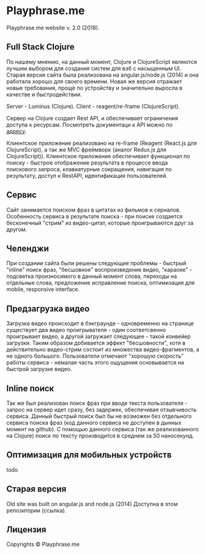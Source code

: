# Playphrase.me

Playphrase.me website v. 2.0 (2018).

## Full Stack Clojure

По нашему мнению, на данный момент, Сlojure и СlojureScript являются лучшим выбором для создания систем для вэб c насыщенным UI. Старая версия сайта была реализована на angular.js/node.js (2014) и она работала хорошо для своего времени. Новая же версия отражает новые требования, проще по устройству и значительно выросла в качестве и быстродействии.

Server - Luminus (Clojure). Client - reagent/re-frame (ClojureScript).
  
Сервер на Clojure создает Rest API, и обеспечивает ограничения доступа к ресурсам. Посмотреть документаци к API можно по  
[адресу](https://www.playphrase.me/api-docs/index.html).

Клиентское приложение реализовано на re-frame (Reagent (React.js для ClojureScript), а так же MVC фреймворк (аналог Redux.js для ClojureScript)).
Клиентское приложение обеспечивает функционал по поиску - быстрое отображение результата в процессе ввода поискового запроса, клавиатурные сокращения, навигация по результату, доступ к RestAPI, идентификация пользователей. 

## Сервис

Сайт занимается поиском фраз в цитатах из  фильмов и сериалов.
Особенность сервиса в результате поиска - при поиске создается бесконечный "стрим" из видео-цитат, которые проигрываются друг за другом. 

## Челенджи 

При создании сайта были решены следующие проблемы - быстрый "inline" поиск фраз, "бесшовное" воспроизведение видео, "караоке" - подсветка произносимого в данный момент слова, переходы на отдельные слова, предложение исправление поиска, оптимизация для mobile, responsive interface. 

## Предзагрузка видео
 
Загрузка видео происходит в бэкграунде - одновременно на странице существует два видео проигрывателя - один соответсвенно проигрывает видео, а другой загружает следующее - такой конвейер загрузки. Таким образом добивается эффект "бесшовности", хотя в действительно видео-стрим состоит из множества видео-фрагментов, а не одного большого. Пользователи отмечают "хорошую скорость" работы сервиса - немалая часть этого ощущения основывается на быстрой загрузке видео.

## Inline поиск

Так же был реализован поиск фраз при вводе текста пользователя - запрос на сервер идет сразу, без задержек, обеспечивая отзывчивость сервиса. Данный быстрый поиск был бы не возможен без отдельного сервиса поиска фраз (код данного сервиса не доступен в дынных момент на github). С помощью данного сервиса (так же реализованного на Clojure) поиск по тексту производится в среднем за 50 наносекунд. 

## Оптимизация для мобильных устройств

todo

## Старая версия

Old site was built on angular.js and node.js (2014)
Доступна в этом репозитории (ссылка).

## Лицензия

Copyrights © Playphrase.me

